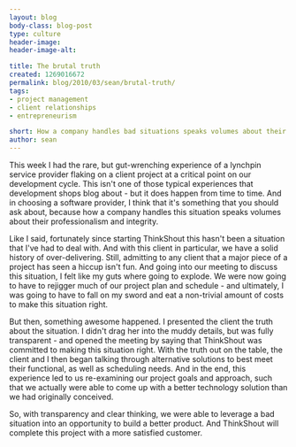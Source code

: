 ```yaml
---
layout: blog
body-class: blog-post
type: culture
header-image:
header-image-alt:

title: The brutal truth
created: 1269016672
permalink: blog/2010/03/sean/brutal-truth/
tags:
- project management
- client relationships
- entrepreneurism

short: How a company handles bad situations speaks volumes about their professionalism and integrity.
author: sean
---
```

This week I had the rare, but gut-wrenching experience of a lynchpin service provider flaking on a client project at a critical point on our development cycle. This isn't one of those typical experiences that development shops blog about - but it does happen from time to time. And in choosing a software provider, I think that it's something that you should ask about, because how a company handles this situation speaks volumes about their professionalism and integrity.

Like I said, fortunately since starting ThinkShout this hasn't been a situation that I've had to deal with. And with this client in particular, we have a solid history of over-delivering. Still, admitting to any client that a major piece of a project has seen a hiccup isn't fun. And going into our meeting to discuss this situation, I felt like my guts where going to explode. We were now going to have to rejigger much of our project plan and schedule - and ultimately, I was going to have to fall on my sword and eat a non-trivial amount of costs to make this situation right.

But then, something awesome happened. I presented the client the truth about the situation. I didn't drag her into the muddy details, but was fully transparent - and opened the meeting by saying that ThinkShout was committed to making this situation right. With the truth out on the table, the client and I then began talking through alternative solutions to best meet their functional, as well as scheduling needs. And in the end, this experience led to us re-examining our project goals and approach, such that we actually were able to come up with a better technology solution than we had originally conceived.

So, with transparency and clear thinking, we were able to leverage a bad situation into an opportunity to build a better product. And ThinkShout will complete this project with a more satisfied customer.
